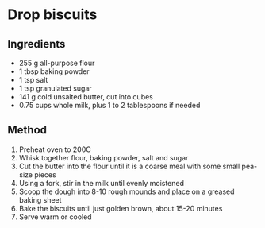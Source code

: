 # Drop biscuits 

## Ingredients

* 255 g all-purpose flour
* 1 tbsp baking powder
* 1 tsp salt
* 1 tsp granulated sugar
* 141 g cold unsalted butter, cut into cubes
* 0.75 cups whole milk, plus 1 to 2 tablespoons if needed

## Method

1. Preheat oven to 200C
2. Whisk together flour, baking powder, salt and sugar
3. Cut the butter into the flour until it is a coarse meal with some small pea-size pieces
4. Using a fork, stir in the milk until evenly moistened
5. Scoop the dough into 8-10 rough mounds and place on a greased baking sheet
6. Bake the biscuits until just golden brown, about 15-20 minutes
7. Serve warm or cooled
